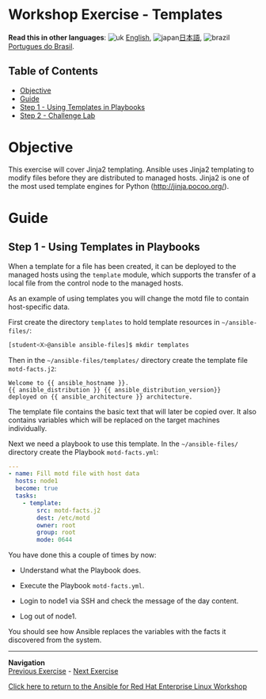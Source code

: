 # Workshop Exercise - Templates

**Read this in other languages**: ![uk](../../../images/uk.png) [English](README.md),  ![japan](../../../images/japan.png)[日本語](README.ja.md), ![brazil](../../../images/brazil.png) [Portugues do Brasil](README.pt-br.md).

## Table of Contents

* [Objective](#objective)
* [Guide](#guide)
* [Step 1 - Using Templates in Playbooks](#step-1---using-templates-in-playbooks)
* [Step 2 - Challenge Lab](#step-2---challenge-lab)

# Objective

This exercise will cover Jinja2 templating. Ansible uses Jinja2 templating to modify files before they are distributed to managed hosts. Jinja2 is one of the most used template engines for Python (<http://jinja.pocoo.org/>).  

# Guide

## Step 1 - Using Templates in Playbooks

When a template for a file has been created, it can be deployed to the managed hosts using the `template` module, which supports the transfer of a local file from the control node to the managed hosts.

As an example of using templates you will change the motd file to contain host-specific data.

First create the directory `templates` to hold template resources in `~/ansible-files/`:

```bash
[student<X>@ansible ansible-files]$ mkdir templates
```

Then in the `~/ansible-files/templates/` directory create the template file `motd-facts.j2`:

<!-- {% raw %} -->
```html+jinja
Welcome to {{ ansible_hostname }}.
{{ ansible_distribution }} {{ ansible_distribution_version}}
deployed on {{ ansible_architecture }} architecture.
```
<!-- {% endraw %} -->

The template file contains the basic text that will later be copied over. It also contains variables which will be replaced on the target machines individually.

Next we need a playbook to use this template. In the `~/ansible-files/` directory create the Playbook `motd-facts.yml`:

```yaml
---
- name: Fill motd file with host data
  hosts: node1
  become: true
  tasks:
    - template:
        src: motd-facts.j2
        dest: /etc/motd
        owner: root
        group: root
        mode: 0644
```

You have done this a couple of times by now:

  - Understand what the Playbook does.

  - Execute the Playbook `motd-facts.yml`.

  - Login to node1 via SSH and check the message of the day content.

  - Log out of node1.

You should see how Ansible replaces the variables with the facts it discovered from the system.

----
**Navigation**
<br>
[Previous Exercise](../1.5-handlers) - [Next Exercise](../1.7-role)

[Click here to return to the Ansible for Red Hat Enterprise Linux Workshop](../README.md#section-1---ansible-engine-exercises)
